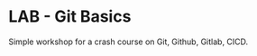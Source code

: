 LAB - Git Basics
=====================

Simple workshop for a crash course on Git, Github, Gitlab, CICD.
